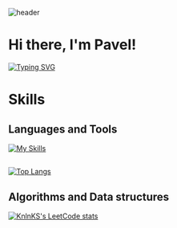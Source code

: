 ![header](https://capsule-render.vercel.app/api?type=waving&color=gradient&height=256&section=header&text=Hello%20World!&fontSize=75&animation=fadeIn&fontAlignY=38&desc=Welcome%20to%20my%20GitHub%20profile!&descAlignY=51&descAlign=62)

# Hi there, I'm Pavel!

[![Typing SVG](https://readme-typing-svg.herokuapp.com?color=%2336BCF7&lines=Computer+science+student)](https://git.io/typing-svg)

# Skills
## Languages and Tools
[![My Skills](https://skillicons.dev/icons?i=html,css,scss,tailwind,js,ts,cs,cpp,python,vite,react,nextjs&perline=4)](https://skillicons.dev)
##
[![Top Langs](https://github-readme-stats.vercel.app/api/top-langs/?username=Pavel-Tyan&theme=dark&layout=donut-vertical)](https://github.com/anuraghazra/github-readme-stats)
## Algorithms and Data structures
[![KnlnKS's LeetCode stats](https://leetcode-stats-six.vercel.app/api?username=paveltyan032&theme=dark)](https://github.com/paveltyan032/leetcode-stats)
